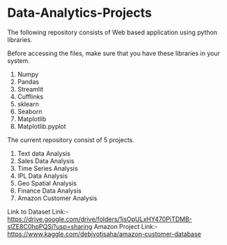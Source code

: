 # Data-Analytics-Projects

The following repository consists of Web based application using python libraries.

Before accessing the files, make sure that you have these libraries in your system.
1. Numpy
2. Pandas
3. Streamlit
4. Cufflinks
5. sklearn
6. Seaborn
7. Matplotlib
8. Matplotlib.pyplot

The current repository consist of 5 projects.
1. Text data Analysis
2. Sales Data Analysis
3. Time Series Analysis
4. IPL Data Analysis
5. Geo Spatial Analysis
6. Finance Data Analysis
7. Amazon Customer Analysis

Link to Dataset
Link:- https://drive.google.com/drive/folders/1jsOpULxHY470PiTDMB-slZE8C0hpPQSj?usp=sharing
Amazon Project Link:- https://www.kaggle.com/debjyotisaha/amazon-customer-database
